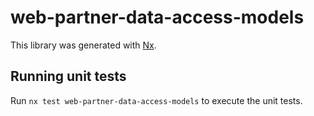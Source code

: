 # web-partner-data-access-models

This library was generated with [Nx](https://nx.dev).

## Running unit tests

Run `nx test web-partner-data-access-models` to execute the unit tests.
